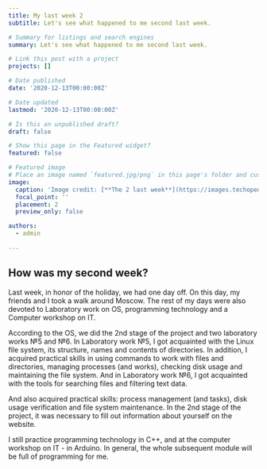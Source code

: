 ```yaml
---
title: My last week 2
subtitle: Let's see what happened to me second last week.

# Summary for listings and search engines
summary: Let's see what happened to me second last week.

# Link this post with a project
projects: []

# Date published
date: '2020-12-13T00:00:00Z'

# Date updated
lastmod: '2020-12-13T00:00:00Z'

# Is this an unpublished draft?
draft: false

# Show this page in the Featured widget?
featured: false

# Featured image
# Place an image named `featured.jpg/png` in this page's folder and customize its options here.
image:
  caption: 'Image credit: [**The 2 last week**](https://images.techopedia.com/images/uploads/human-people-person-electronics-lcd-screen-monitor-screen-text-label-c.jpg?w=800&h=0&mode=max&quality=70&scale=both)'
  focal_point: ''
  placement: 2
  preview_only: false

authors:
  - admin
  
---
```


## How was my second week?

Last week, in honor of the holiday, we had one day off. On this day, my friends and I took a walk around Moscow. The rest of my days were also devoted to Laboratory work on OS, programming technology and a Computer workshop on IT.

According to the OS, we did the 2nd stage of the project and two laboratory works №5 and №6. In Laboratory work №5, I got acquainted with the Linux file system, its structure, names and contents of directories. In addition, I acquired practical skills in using commands to work with files and directories, managing processes (and works), checking disk usage and maintaining the file system. And in Laboratory work №6, I got acquainted with the tools for searching files and filtering text data.

And also acquired practical skills: process management (and tasks), disk usage verification and file system maintenance. In the 2nd stage of the project, it was necessary to fill out information about yourself on the website.

I still practice programming technology in C++, and at the computer workshop on IT - in Arduino. In general, the whole subsequent module will be full of programming for me.
